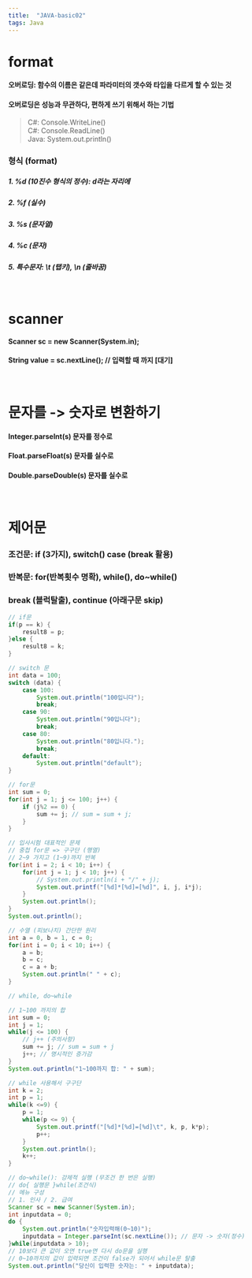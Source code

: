 ```yaml
---
title:  "JAVA-basic02"
tags: Java
---
```

# format
#### 오버로딩: 함수의 이름은 같은데 파라미터의 갯수와 타입을 다르게 할 수 있는 것 
#### 오버로딩은 성능과 무관하다, 편하게 쓰기 위해서 하는 기법
		
> C#: Console.WriteLine()<br>
> C#: Console.ReadLine()<br>
> Java: System.out.println()

### 형식 (format)
##### 1. %d (10진수 형식의 정수): d라는 자리에
##### 2. %f (실수)
##### 3. %s (문자열)
##### 4. %c (문자)
##### 5. 특수문자: \t (탭키), \n (줄바꿈)
<br>

# scanner		
#### Scanner sc = new Scanner(System.in);
#### String value = sc.nextLine(); // 입력할 때 까지 [대기]
<br>

# 문자를 -> 숫자로 변환하기
#### Integer.parseInt(s) 문자를 정수로
#### Float.parseFloat(s) 문자를 실수로
#### Double.parseDouble(s) 문자를 실수로
<br>

# 제어문
### 조건문: if (3가지), switch() case (break 활용)
### 반복문: for(반복횟수 명확), while(), do~while()
### break (블럭탈출), continue (아래구문 skip)
~~~java
// if문
if(p == k) {
    result8 = p;
}else {
    result8 = k;
}	

// switch 문
int data = 100;
switch (data) {
	case 100:
		System.out.println("100입니다");
		break;
	case 90:
		System.out.println("90입니다");
		break;
	case 80:
		System.out.println("80입니다.");
		break;
	default:
		System.out.println("default");
}

// for문
int sum = 0;
for(int j = 1; j <= 100; j++) {
    if (j%2 == 0) {
        sum += j; // sum = sum + j;
    }
}

// 입사시험 대표적인 문제
// 중첩 for문 => 구구단 (행열)
// 2~9 가지고 (1~9)까지 반복
for(int i = 2; i < 10; i++) {
	for(int j = 1; j < 10; j++) {
		// System.out.println(i + "/" + j);
		System.out.printf("[%d]*[%d]=[%d]", i, j, i*j);
	}
	System.out.println();
}
System.out.println();

// 수열 (피보나치) 간단한 원리
int a = 0, b = 1, c = 0;
for(int i = 0; i < 10; i++) {
	a = b;
	b = c;
	c = a + b;
	System.out.println(" " + c);
}

// while, do~while

// 1~100 까지의 합
int sum = 0;
int j = 1;
while(j <= 100) {
	// j++ (주의사항)
	sum += j; // sum = sum + j
	j++; // 명시적인 증가감
}
System.out.println("1~100까지 합: " + sum);

// while 사용해서 구구단
int k = 2;
int p = 1;
while(k <=9) {
	p = 1;
	while(p <= 9) {
		System.out.printf("[%d]*[%d]=[%d]\t", k, p, k*p);
		p++;
	}
	System.out.println();
	k++;
}

// do~while(): 강제적 실행 (무조건 한 번은 실행)
// do{ 실행문 }while(조건식)
// 메뉴 구성
// 1. 인사 / 2. 급여
Scanner sc = new Scanner(System.in);
int inputdata = 0;
do {
	System.out.println("숫자입력해(0~10)");
	inputdata = Integer.parseInt(sc.nextLine()); // 문자 -> 숫자(정수)
}while(inputdata > 10);
// 10보다 큰 값이 오면 true면 다시 do문을 실행
// 0~10까지의 값이 입력되면 조건이 false가 되어서 while문 탈출
System.out.println("당신이 입력한 숫자는: " + inputdata);
~~~
